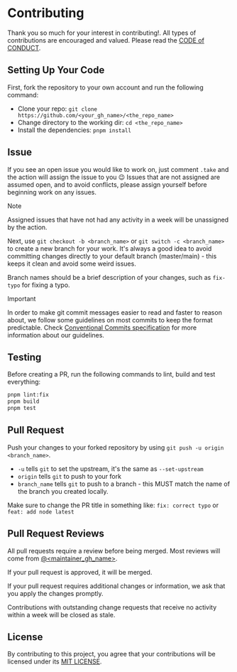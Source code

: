 # Contributing

Thank you so much for your interest in contributing!. All types of contributions are encouraged and valued.
Please read the [CODE of CONDUCT](CODE_OF_CONDUCT.md).

## Setting Up Your Code

First, fork the repository to your own account and run the following command:

- Clone your repo: `git clone https://github.com/<your_gh_name>/<the_repo_name>`
- Change directory to the working dir: `cd <the_repo_name>`
- Install the dependencies: `pnpm install`

## Issue

If you see an open issue you would like to work on, just comment `.take` and the action will assign the issue to you 😉
Issues that are not assigned are assumed open, and to avoid conflicts, please assign yourself before beginning work on any issues.

> [!NOTE]
> Assigned issues that have not had any activity in a week will be unassigned by the action.

Next, use `git checkout -b <branch_name>` or `git switch -c <branch_name>` to create a new branch for your work. It's always a good idea to avoid committing changes directly to your default branch (master/main) - this keeps it clean and avoid some weird issues.

Branch names should be a brief description of your changes, such as `fix-typo` for fixing a typo.

> [!Important]
> In order to make git commit messages easier to read and faster to reason about, we follow some guidelines on most commits to keep the format predictable. Check [Conventional Commits specification](https://www.conventionalcommits.org/) for more information about our guidelines.

## Testing

Before creating a PR, run the following commands to lint, build and test everything:

```sh
pnpm lint:fix
pnpm build
pnpm test
```

## Pull Request

Push your changes to your forked repository by using `git push -u origin <branch_name>`.

- `-u` tells `git` to set the upstream, it's the same as `--set-upstream`
- `origin` tells `git` to push to your fork
- `branch_name` tells `git` to push to a branch - this MUST match the name of the branch you created locally.

Make sure to change the PR title in something like: `fix: correct typo` or `feat: add node latest`

## Pull Request Reviews

All pull requests require a review before being merged. Most reviews will come from [@<maintainer_gh_name>](https://github.com/<maintainer_gh_name>).

If your pull request is approved, it will be merged.

If your pull request requires additional changes or information, we ask that you apply the changes promptly.

Contributions with outstanding change requests that receive no activity within a week will be closed as stale.

## License​

By contributing to this project, you agree that your contributions will be licensed under its [MIT LICENSE](LICENSE).
